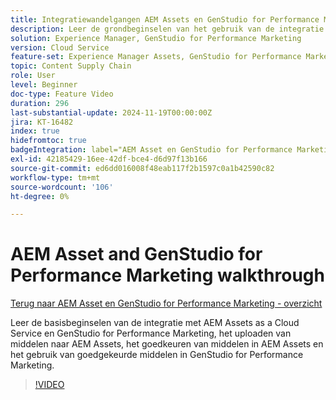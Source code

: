 ```yaml
---
title: Integratiewandelgangen AEM Assets en GenStudio for Performance Marketing
description: Leer de grondbeginselen van het gebruik van de integratie met AEM Assets en GenStudio for Performance Marketing; het uploaden van middelen naar AEM Assets, goedkeuring van middelen in AEM Assets en het gebruik van goedgekeurde middelen in GenStudio for Performance Marketing.
solution: Experience Manager, GenStudio for Performance Marketing
version: Cloud Service
feature-set: Experience Manager Assets, GenStudio for Performance Marketing
topic: Content Supply Chain
role: User
level: Beginner
doc-type: Feature Video
duration: 296
last-substantial-update: 2024-11-19T00:00:00Z
jira: KT-16482
index: true
hidefromtoc: true
badgeIntegration: label="AEM Asset en GenStudio for Performance Marketing" type="positive"
exl-id: 42185429-16ee-42df-bce4-d6d97f13b166
source-git-commit: ed6dd016008f48eab117f2b1597c0a1b42590c82
workflow-type: tm+mt
source-wordcount: '106'
ht-degree: 0%

---
```


# AEM Asset and GenStudio for Performance Marketing walkthrough

[Terug naar AEM Asset en GenStudio for Performance Marketing - overzicht](./overview.md)

Leer de basisbeginselen van de integratie met AEM Assets as a Cloud Service en GenStudio for Performance Marketing, het uploaden van middelen naar AEM Assets, het goedkeuren van middelen in AEM Assets en het gebruik van goedgekeurde middelen in GenStudio for Performance Marketing.

>[!VIDEO](https://video.tv.adobe.com/v/3439264/?learn=on)
